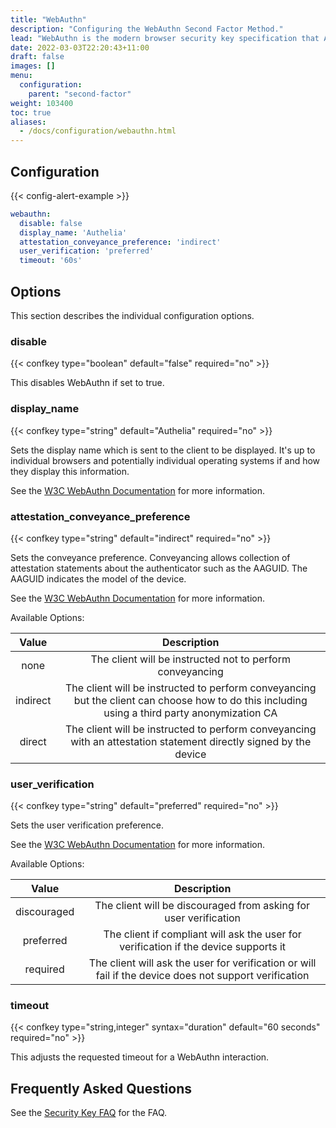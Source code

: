```yaml
---
title: "WebAuthn"
description: "Configuring the WebAuthn Second Factor Method."
lead: "WebAuthn is the modern browser security key specification that Authelia supports. This section describes configuring it."
date: 2022-03-03T22:20:43+11:00
draft: false
images: []
menu:
  configuration:
    parent: "second-factor"
weight: 103400
toc: true
aliases:
  - /docs/configuration/webauthn.html
---
```


## Configuration

{{< config-alert-example >}}

```yaml
webauthn:
  disable: false
  display_name: 'Authelia'
  attestation_conveyance_preference: 'indirect'
  user_verification: 'preferred'
  timeout: '60s'
```

## Options

This section describes the individual configuration options.

### disable

{{< confkey type="boolean" default="false" required="no" >}}

This disables WebAuthn if set to true.

### display_name

{{< confkey type="string" default="Authelia" required="no" >}}

Sets the display name which is sent to the client to be displayed. It's up to individual browsers and potentially
individual operating systems if and how they display this information.

See the [W3C WebAuthn Documentation](https://www.w3.org/TR/webauthn-2/#dom-publickeycredentialentity-name) for more
information.

### attestation_conveyance_preference

{{< confkey type="string" default="indirect" required="no" >}}

Sets the conveyance preference. Conveyancing allows collection of attestation statements about the authenticator such as
the AAGUID. The AAGUID indicates the model of the device.

See the [W3C WebAuthn Documentation](https://www.w3.org/TR/webauthn-2/#enum-attestation-convey) for more information.

Available Options:

|  Value   |                                                                  Description                                                                  |
|:--------:|:---------------------------------------------------------------------------------------------------------------------------------------------:|
|   none   |                                           The client will be instructed not to perform conveyancing                                           |
| indirect | The client will be instructed to perform conveyancing but the client can choose how to do this including using a third party anonymization CA |
|  direct  |               The client will be instructed to perform conveyancing with an attestation statement directly signed by the device               |

### user_verification

{{< confkey type="string" default="preferred" required="no" >}}

Sets the user verification preference.

See the [W3C WebAuthn Documentation](https://www.w3.org/TR/webauthn-2/#enum-userVerificationRequirement) for more information.

Available Options:

|    Value    |                                              Description                                               |
|:-----------:|:------------------------------------------------------------------------------------------------------:|
| discouraged |                    The client will be discouraged from asking for user verification                    |
|  preferred  |          The client if compliant will ask the user for verification if the device supports it          |
|  required   | The client will ask the user for verification or will fail if the device does not support verification |

### timeout

{{< confkey type="string,integer" syntax="duration" default="60 seconds" required="no" >}}

This adjusts the requested timeout for a WebAuthn interaction.

## Frequently Asked Questions

See the [Security Key FAQ](../../overview/authentication/security-key/index.md#frequently-asked-questions) for the FAQ.
